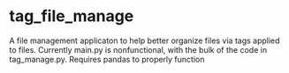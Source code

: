 # tag_file_manage
A file management applicaton to help better organize files via tags applied to 
files. Currently main.py is nonfunctional, with the bulk of the code in tag_manage.py.
Requires pandas to properly function
